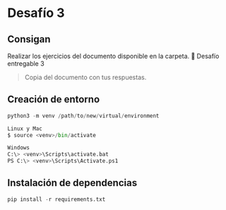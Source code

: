 # Desafío 3

## Consigan

Realizar los ejercicios del documento disponible en la carpeta. 📄 Desafío entregable 3

> Copia del documento con tus respuestas.

## Creación de entorno

```python
python3 -m venv /path/to/new/virtual/environment

Linux y Mac
$ source <venv>/bin/activate

Windows
C:\> <venv>\Scripts\activate.bat
PS C:\> <venv>\Scripts\Activate.ps1
```

## Instalación de dependencias

```python
pip install -r requirements.txt
```
